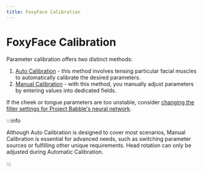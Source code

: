 ```yaml
---
title: FoxyFace Calibration
---
```


# FoxyFace Calibration

Parameter calibration offers two distinct methods:
1. [Auto Calibration](/FoxyFace/ui/calibration/Auto-Calibration.md) - this method involves tensing particular facial muscles to automatically calibrate the desired parameters.
2. [Manual Calibration](/FoxyFace/ui/calibration/Manual-Calibration.md) - with this method, you manually adjust parameters by entering values into dedicated fields.

If the cheek or tongue parameters are too unstable, consider [changing the filter settings for Project Babble's neural network](/FoxyFace/ui/babble/Babble-Settings.md#mincutoff--beta).

:::info

Although Auto Calibration is designed to cover most scenarios, Manual Calibration is essential for advanced needs, such as switching parameter sources or fulfilling other unique requirements. Head rotation can only be adjusted during Automatic Calibration.

:::
